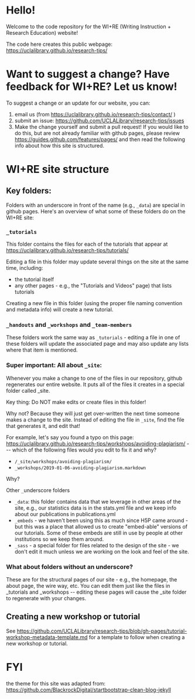 # Hello!

Welcome to the code repository for the WI+RE (Writing Instruction + Research Education) website!

The code here creates this public webpage: https://uclalibrary.github.io/research-tips/

# Want to suggest a change? Have feedback for WI+RE? Let us know!

To suggest a change or an update for our website, you can:

1. email us (from https://uclalibrary.github.io/research-tips/contact/ ) 
2. submit an issue: https://github.com/UCLALibrary/research-tips/issues
3. Make the change yourself and submit a pull request! If you would like to do this, but are not already familiar with github pages, please review https://guides.github.com/features/pages/ and then read the following info about how this site is structured.

# WI+RE site structure

## Key folders:

Folders with an underscore in front of the name (e.g., `_data`) are special in github pages. Here's an overview of what some of these folders do on the WI+RE site:

### `_tutorials` 

This folder contains the files for each of the tutorials that appear at https://uclalibrary.github.io/research-tips/tutorials/ 

Editing a file in this folder may update several things on the site at the same time, including:

* the tutorial itself
* any other pages - e.g., the "Tutorials and Videos" page) that lists tutorials

Creating a new file in this folder (using the proper file naming convention and metadata info) will create a new tutorial.


### `_handouts` and `_workshops` and `_team-members`

These folders work the same way as `_tutorials` - editing a file in one of these folders will update the associated page and may also update any lists where that item is mentioned.


### Super important: All about `_site`:

Whenever you make a change to one of the files in our repository, github regenerates our entire website. It puts all of the files it creates in a special folder called _site.

Key thing: Do NOT make edits or create files in this folder!

Why not? Because they will just get over-written the next time someone makes a change to the site. Instead of editing the file in `_site`, find the file that generates it, and edit that!

For example, let's say you found a typo on this page: https://uclalibrary.github.io/research-tips/workshops/avoiding-plagiarism/  --- which of the following files would you edit to fix it and why?

* `/_site/workshops/avoiding-plagiarism/`
* `_workshops/2019-01-06-avoiding-plagiarism.markdown`

Why?

Other `_`underscore folders

* `_data`: this folder contains data that we leverage in other areas of the site, e.g., our statistics data is in the stats.yml file and we keep info about our publications in publications.yml
* `_embeds` - we haven't been using this as much since H5P came around - but this was a place that allowed us to create "embed-able" versions of our tutorials. Some of these embeds are still in use by people at other institutions so we keep them around.
* `_sass` - a special folder for files related to the design of the site - we don't edit it much unless we are working on the look and feel of the site.


### What about folders without an underscore?

These are for the structural pages of our site - e.g., the homepage, the about page, the wire way, etc. You can edit them just like the files in _tutorials and _workshops -- editing these pages will cause the _site folder to regenerate with your changes.

## Creating a new workshop or tutorial

See https://github.com/UCLALibrary/research-tips/blob/gh-pages/tutorial-workshop-metadata-template.md for a template to follow when creating a new workshop or tutorial.

# FYI

the theme for this site was adapted from: https://github.com/BlackrockDigital/startbootstrap-clean-blog-jekyll
